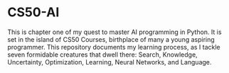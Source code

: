 # CS50-AI
This is chapter one of my quest to master AI programming in Python. It is set in the island of CS50 Courses, birthplace of many a young aspiring programmer. This repository documents my learning process, as I tackle seven formidable creatures that dwell there: Search, Knowledge, Uncertainty, Optimization, Learning, Neural Networks, and Language.
